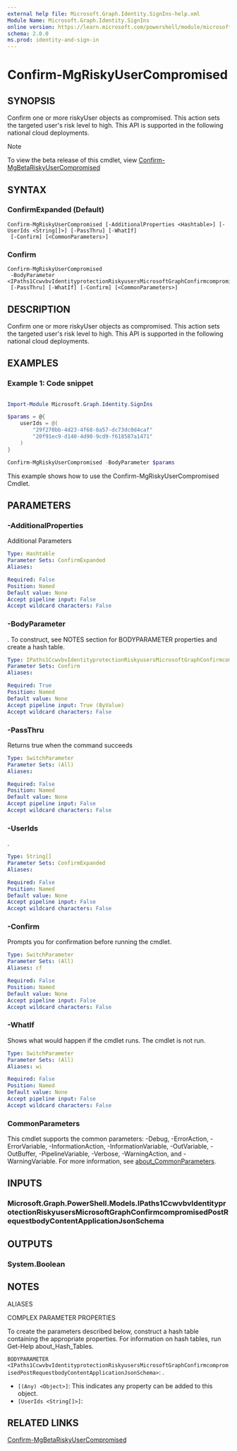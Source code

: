```yaml
---
external help file: Microsoft.Graph.Identity.SignIns-help.xml
Module Name: Microsoft.Graph.Identity.SignIns
online version: https://learn.microsoft.com/powershell/module/microsoft.graph.identity.signins/confirm-mgriskyusercompromised
schema: 2.0.0
ms.prod: identity-and-sign-in
---
```


# Confirm-MgRiskyUserCompromised

## SYNOPSIS
Confirm one or more riskyUser objects as compromised.
This action sets the targeted user's risk level to high.
This API is supported in the following national cloud deployments.

> [!NOTE]
> To view the beta release of this cmdlet, view [Confirm-MgBetaRiskyUserCompromised](/powershell/module/Microsoft.Graph.Beta.Identity.SignIns/Confirm-MgBetaRiskyUserCompromised?view=graph-powershell-beta)

## SYNTAX

### ConfirmExpanded (Default)
```
Confirm-MgRiskyUserCompromised [-AdditionalProperties <Hashtable>] [-UserIds <String[]>] [-PassThru] [-WhatIf]
 [-Confirm] [<CommonParameters>]
```

### Confirm
```
Confirm-MgRiskyUserCompromised
 -BodyParameter <IPaths1CcwvbvIdentityprotectionRiskyusersMicrosoftGraphConfirmcompromisedPostRequestbodyContentApplicationJsonSchema>
 [-PassThru] [-WhatIf] [-Confirm] [<CommonParameters>]
```

## DESCRIPTION
Confirm one or more riskyUser objects as compromised.
This action sets the targeted user's risk level to high.
This API is supported in the following national cloud deployments.

## EXAMPLES
### Example 1: Code snippet

```powershell

Import-Module Microsoft.Graph.Identity.SignIns

$params = @{
	userIds = @(
		"29f270bb-4d23-4f68-8a57-dc73dc0d4caf"
		"20f91ec9-d140-4d90-9cd9-f618587a1471"
	)
}

Confirm-MgRiskyUserCompromised -BodyParameter $params

```
This example shows how to use the Confirm-MgRiskyUserCompromised Cmdlet.


## PARAMETERS

### -AdditionalProperties
Additional Parameters

```yaml
Type: Hashtable
Parameter Sets: ConfirmExpanded
Aliases:

Required: False
Position: Named
Default value: None
Accept pipeline input: False
Accept wildcard characters: False
```

### -BodyParameter
.
To construct, see NOTES section for BODYPARAMETER properties and create a hash table.

```yaml
Type: IPaths1CcwvbvIdentityprotectionRiskyusersMicrosoftGraphConfirmcompromisedPostRequestbodyContentApplicationJsonSchema
Parameter Sets: Confirm
Aliases:

Required: True
Position: Named
Default value: None
Accept pipeline input: True (ByValue)
Accept wildcard characters: False
```

### -PassThru
Returns true when the command succeeds

```yaml
Type: SwitchParameter
Parameter Sets: (All)
Aliases:

Required: False
Position: Named
Default value: None
Accept pipeline input: False
Accept wildcard characters: False
```

### -UserIds
.

```yaml
Type: String[]
Parameter Sets: ConfirmExpanded
Aliases:

Required: False
Position: Named
Default value: None
Accept pipeline input: False
Accept wildcard characters: False
```

### -Confirm
Prompts you for confirmation before running the cmdlet.

```yaml
Type: SwitchParameter
Parameter Sets: (All)
Aliases: cf

Required: False
Position: Named
Default value: None
Accept pipeline input: False
Accept wildcard characters: False
```

### -WhatIf
Shows what would happen if the cmdlet runs.
The cmdlet is not run.

```yaml
Type: SwitchParameter
Parameter Sets: (All)
Aliases: wi

Required: False
Position: Named
Default value: None
Accept pipeline input: False
Accept wildcard characters: False
```

### CommonParameters
This cmdlet supports the common parameters: -Debug, -ErrorAction, -ErrorVariable, -InformationAction, -InformationVariable, -OutVariable, -OutBuffer, -PipelineVariable, -Verbose, -WarningAction, and -WarningVariable. For more information, see [about_CommonParameters](http://go.microsoft.com/fwlink/?LinkID=113216).

## INPUTS

### Microsoft.Graph.PowerShell.Models.IPaths1CcwvbvIdentityprotectionRiskyusersMicrosoftGraphConfirmcompromisedPostRequestbodyContentApplicationJsonSchema
## OUTPUTS

### System.Boolean
## NOTES

ALIASES

COMPLEX PARAMETER PROPERTIES

To create the parameters described below, construct a hash table containing the appropriate properties. For information on hash tables, run Get-Help about_Hash_Tables.


`BODYPARAMETER <IPaths1CcwvbvIdentityprotectionRiskyusersMicrosoftGraphConfirmcompromisedPostRequestbodyContentApplicationJsonSchema>`: .
  - `[(Any) <Object>]`: This indicates any property can be added to this object.
  - `[UserIds <String[]>]`: 

## RELATED LINKS
[Confirm-MgBetaRiskyUserCompromised](/powershell/module/Microsoft.Graph.Beta.Identity.SignIns/Confirm-MgBetaRiskyUserCompromised?view=graph-powershell-beta)

